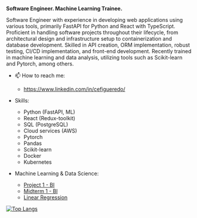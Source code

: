 **Software Engineer. Machine Learning Trainee.**

Software Engineer with experience in developing web applications using various tools, primarily FastAPI for Python and React with TypeScript. Proficient in handling software projects throughout their lifecycle, from architectural design and infrastructure setup to containerization and database development. Skilled in API creation, ORM implementation, robust testing, CI/CD implementation, and front-end development. Recently trained in machine learning and data analysis, utilizing tools such as Scikit-learn and Pytorch, among others.

- 📫 How to reach me: 
  - https://www.linkedin.com/in/cefigueredo/

- Skills:
  - Python (FastAPI, ML)
  - React (Redux-toolkit)
  - SQL (PostgreSQL)
  - Cloud services (AWS)
  - Pytorch
  - Pandas
  - Scikit-learn
  - Docker
  - Kubernetes
  
- Machine Learning & Data Science:
  - [Project 1 - BI](https://github.com/Cefigueredo/Proyecto1-BusinessIntelligence)
  - [Midterm 1 - BI](https://github.com/Cefigueredo/Parcial1-BusinessIntelligence)
  - [Linear Regression](https://github.com/Cefigueredo/LinearRegression)

[![Top Langs](https://github-readme-stats.vercel.app/api/top-langs/?username=cefigueredo&layout=compact&hide=css,html,scss,rich%20text%20format)](https://github.com/anuraghazra/github-readme-stats)
<!---
Cefigueredo/Cefigueredo is a ✨ special ✨ repository because its `README.md` (this file) appears on your GitHub profile.
You can click the Preview link to take a look at your changes.
--->
